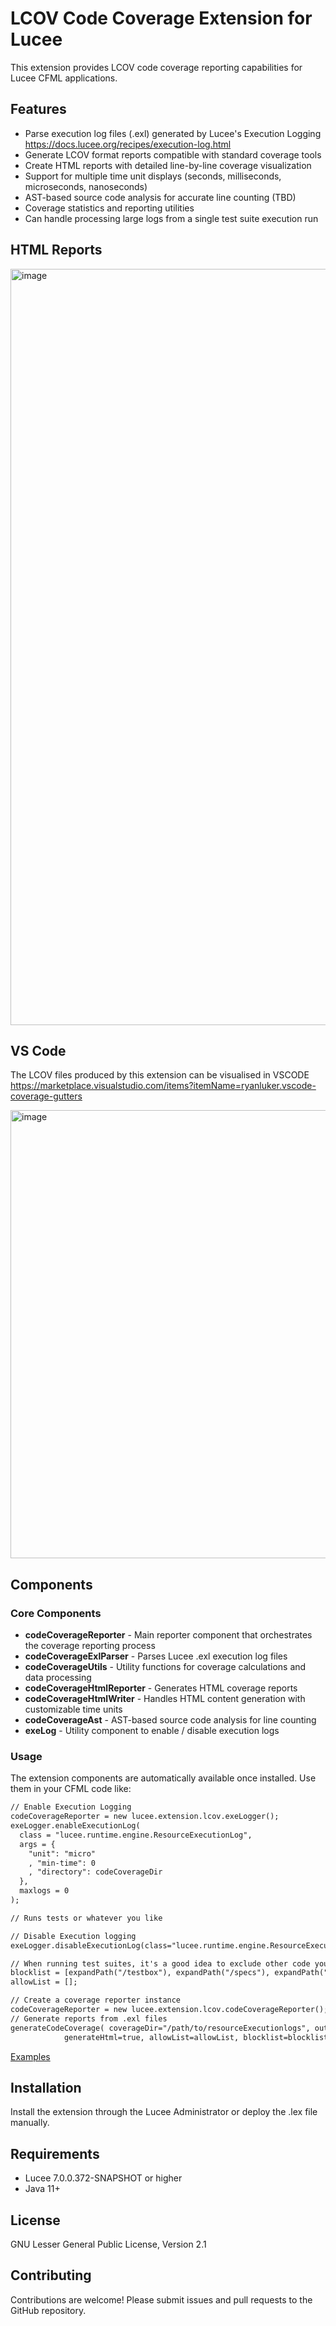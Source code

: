 # LCOV Code Coverage Extension for Lucee

This extension provides LCOV code coverage reporting capabilities for Lucee CFML applications.

## Features

- Parse execution log files (.exl) generated by Lucee's Execution Logging https://docs.lucee.org/recipes/execution-log.html
- Generate LCOV format reports compatible with standard coverage tools
- Create HTML reports with detailed line-by-line coverage visualization
- Support for multiple time unit displays (seconds, milliseconds, microseconds, nanoseconds)
- AST-based source code analysis for accurate line counting (TBD)
- Coverage statistics and reporting utilities
- Can handle processing large logs from a single test suite execution run

## HTML Reports

<img width="1242" height="1210" alt="image" src="https://github.com/user-attachments/assets/e23f726a-d0da-4ec0-bb39-d815a362babc" />


## VS Code 

The LCOV files produced by this extension can be visualised in VSCODE
https://marketplace.visualstudio.com/items?itemName=ryanluker.vscode-coverage-gutters

<img width="636" height="717" alt="image" src="https://github.com/user-attachments/assets/e1848c17-47cc-4ef6-b82c-974734e7fbad" />

## Components

### Core Components

- **codeCoverageReporter** - Main reporter component that orchestrates the coverage reporting process
- **codeCoverageExlParser** - Parses Lucee .exl execution log files
- **codeCoverageUtils** - Utility functions for coverage calculations and data processing
- **codeCoverageHtmlReporter** - Generates HTML coverage reports
- **codeCoverageHtmlWriter** - Handles HTML content generation with customizable time units
- **codeCoverageAst** - AST-based source code analysis for line counting
- **exeLog** - Utility component to enable / disable execution logs 

### Usage

The extension components are automatically available once installed. Use them in your CFML code like:

```cfml
// Enable Execution Logging
codeCoverageReporter = new lucee.extension.lcov.exeLogger();
exeLogger.enableExecutionLog(
  class = "lucee.runtime.engine.ResourceExecutionLog",
  args = {
    "unit": "micro"
    , "min-time": 0
    , "directory": codeCoverageDir
  },
  maxlogs = 0
);

// Runs tests or whatever you like

// Disable Execution logging
exeLogger.disableExecutionLog(class="lucee.runtime.engine.ResourceExecutionLog");

// When running test suites, it's a good idea to exclude other code you aren't interested in reporting on
blocklist = [expandPath("/testbox"), expandPath("/specs"), expandPath("{lucee-config}")];
allowList = [];

// Create a coverage reporter instance
codeCoverageReporter = new lucee.extension.lcov.codeCoverageReporter();
// Generate reports from .exl files
generateCodeCoverage( coverageDir="/path/to/resourceExecutionlogs", outputFile="/path/to/LCOV.info",
			generateHtml=true, allowList=allowList, blocklist=blocklist, displayUnit="milli" )
```

[Examples](examples/coverage.cfm)

## Installation

Install the extension through the Lucee Administrator or deploy the .lex file manually.

## Requirements

- Lucee 7.0.0.372-SNAPSHOT or higher
- Java 11+

## License

GNU Lesser General Public License, Version 2.1

## Contributing

Contributions are welcome! Please submit issues and pull requests to the GitHub repository.
